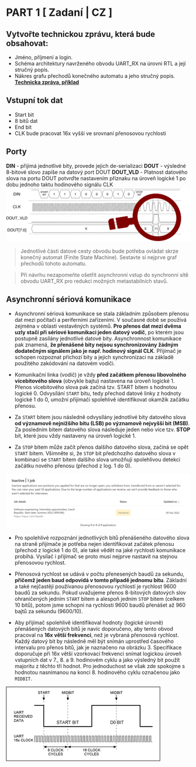 # PART 1 [ Zadaní | CZ ]
## Vytvořte technickou zprávu, která bude obsahovat:

 - Jméno, příjmení a login.
 - Schéma architektury navrženého obvodu UART_RX na úrovni RTL a její stručný popis.
 - Nákres grafu přechodů konečného automatu a jeho stručný popis.
 **[Technicka zpráva, příklad](https://wis.fit.vutbr.cz/FIT/st/cwk.php.cs?title=Prvn%ED_%E8%E1st_projektu_%28N%E1vrh_obvodu%29&src=Priloha1.pdf&ns=INC&action=download&csid=779591&id=14668)**
## Vstupní tok dat
- Start bit </br>
- 8 bitů dat </br>
- End bit </br>
- CLK bude pracovat 16x vyšší ve srovnaní přenosovou rychlosti </br>
## Porty
**DIN** - přijímá jednotlivé bity, provede jejich de-serializaci
**DOUT** - výsledné 8-bitové slovo zapíše na datový port DOUT
**DOUT_VLD** - Platnost datového slova na portu DOUT potvrďte nastavením příznaku na úroveň logické 1 po dobu jednoho taktu hodinového signálu CLK
![](./i/1.PNG)

>Jednotlivé části datové cesty obvodu bude potřeba ovládat skrze konečný automat (Finite State Machine). Sestavte si nejprve graf přechodů tohoto automatu.

>Při návrhu nezapomeňte ošetřit asynchronní vstup do synchronní sítě obvodu UART_RX pro redukci možných metastabilních stavů.
## Asynchronní sériová komunikace
- Asynchronní sériová komunikace se stala základním způsobem přenosu dat mezi počítači a periferními zařízeními. V současné době se používá zejména v oblasti vestavěných systémů. **Pro přenos dat mezi dvěma uzly stačí při sériové komunikaci jeden datový vodič**, po kterém jsou postupně zasílány jednotlivé datové bity. Asynchronnost komunikace pak znamená, **že přenášené bity nejsou synchronizovány žádným dodatečným signálem jako je např. hodinový signál CLK**. Přijímač je schopen rozpoznat příchozí bity a jejich synchronizaci na základě použitého zakódování na datovém vodiči.

- Komunikační linka (vodič) je vždy **před začátkem přenosu libovolného vícebitového slova** (obvykle bajtu) nastavena na úroveň logické 1. Přenos vícebitového slova pak začíná tzv. START bitem s hodnotou logické 0. Odvysílání `START` bitu, tedy přechod datové linky z hodnoty logické 1 do 0, umožní přijímači spolehlivě identifikovat okamžik začátku přenosu.

- Za `START` bitem jsou následně odvysílány jednotlivé bity datového slova **od významově nejnižšího bitu (LSB) po významově nejvyšší bit (MSB)**. Za posledním bitem datového slova následuje jeden nebo více tzv. **STOP** bit, které jsou vždy nastaveny na úroveň logické 1.

- Za `STOP` bitem může začít přenos dalšího datového slova, začíná se opět `START` bitem. Všimněte si, že `STOP` bit předchozího datového slova v kombinaci se `START` bitem dalšího slova umožňují spolehlivou detekci začátku nového přenosu (přechod z log. 1 do 0).

![image](./i/2.PNG)
- Pro spolehlivé rozpoznání jednotlivých bitů přenášeného datového slova na straně přijímače je potřeba nejen identifikovat začátek přenosu (přechod z logické 1 do 0), ale také vědět na jaké rychlosti komunikace probíhá. Vysílač i přijímač se proto musí nejprve nastavit na stejnou přenosovou rychlost.

- Přenosová rychlost se udává v počtu přenesených baudů za sekundu, **přičemž jeden baud odpovídá v tomto případě jednomu bitu**. Základní a také nejčastěji používanou přenosovou rychlostí je rychlost 9600 baudů za sekundu. Pokud uvažujeme přenos 8-bitových datových slov ohraničených jedním `START` bitem a alespoň jedním `STOP` bitem (celkem 10 bitů), potom jsme schopni na rychlosti 9600 baudů přenášet až 960 bajtů za sekundu (9600/10).

- Aby přijímač spolehlivě identifikoval hodnoty (logické úrovně) přenášených datových bitů je navíc doporučeno, aby tento obvod pracoval na **16x větší frekvenci**, než je vybraná přenosová rychlost. Každý datový bit by následně měl být snímán uprostřed časového intervalu pro přenos bitů, jak je naznačeno na obrázku 3. Specifikace doporučuje při 16x větší vzorkovací frekvenci snímat logickou úroveň vstupních dat v 7., 8. a 9. hodinovém cyklu a jako výsledný bit použít majoritu z těchto tří hodnot. Pro jednoduchost se však zde spokojme s hodnotou nasnímanou na konci 8. hodinového cyklu označenou jako `MIDBIT`.

![img](./i/3.gif)
